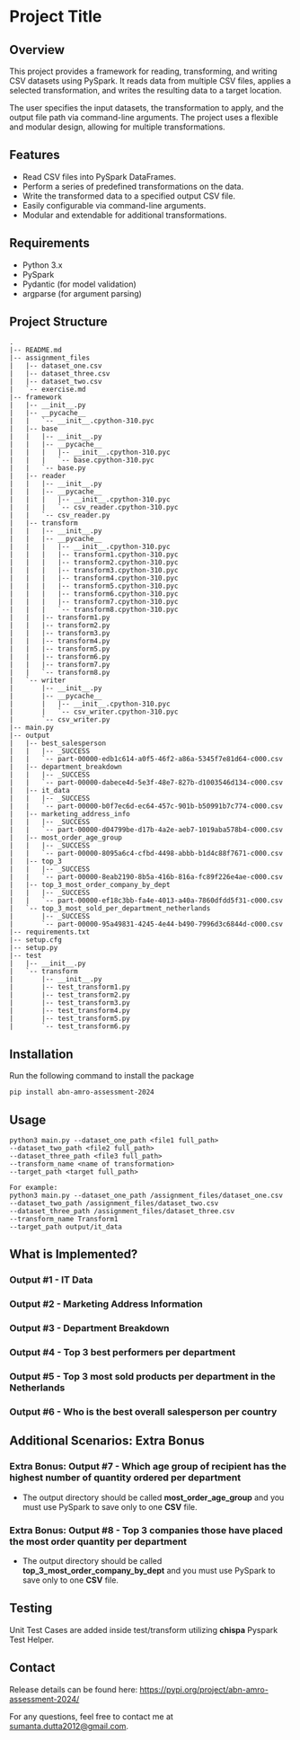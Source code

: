 # Project Title

## Overview

This project provides a framework for reading, transforming, and writing CSV datasets using PySpark. It reads data from multiple CSV files, applies a selected transformation, and writes the resulting data to a target location. 

The user specifies the input datasets, the transformation to apply, and the output file path via command-line arguments. The project uses a flexible and modular design, allowing for multiple transformations.

## Features

- Read CSV files into PySpark DataFrames.
- Perform a series of predefined transformations on the data.
- Write the transformed data to a specified output CSV file.
- Easily configurable via command-line arguments.
- Modular and extendable for additional transformations.

## Requirements

- Python 3.x
- PySpark
- Pydantic (for model validation)
- argparse (for argument parsing)

## Project Structure
```.
.
|-- README.md
|-- assignment_files
|   |-- dataset_one.csv
|   |-- dataset_three.csv
|   |-- dataset_two.csv
|   `-- exercise.md
|-- framework
|   |-- __init__.py
|   |-- __pycache__
|   |   `-- __init__.cpython-310.pyc
|   |-- base
|   |   |-- __init__.py
|   |   |-- __pycache__
|   |   |   |-- __init__.cpython-310.pyc
|   |   |   `-- base.cpython-310.pyc
|   |   `-- base.py
|   |-- reader
|   |   |-- __init__.py
|   |   |-- __pycache__
|   |   |   |-- __init__.cpython-310.pyc
|   |   |   `-- csv_reader.cpython-310.pyc
|   |   `-- csv_reader.py
|   |-- transform
|   |   |-- __init__.py
|   |   |-- __pycache__
|   |   |   |-- __init__.cpython-310.pyc
|   |   |   |-- transform1.cpython-310.pyc
|   |   |   |-- transform2.cpython-310.pyc
|   |   |   |-- transform3.cpython-310.pyc
|   |   |   |-- transform4.cpython-310.pyc
|   |   |   |-- transform5.cpython-310.pyc
|   |   |   |-- transform6.cpython-310.pyc
|   |   |   |-- transform7.cpython-310.pyc
|   |   |   `-- transform8.cpython-310.pyc
|   |   |-- transform1.py
|   |   |-- transform2.py
|   |   |-- transform3.py
|   |   |-- transform4.py
|   |   |-- transform5.py
|   |   |-- transform6.py
|   |   |-- transform7.py
|   |   `-- transform8.py
|   `-- writer
|       |-- __init__.py
|       |-- __pycache__
|       |   |-- __init__.cpython-310.pyc
|       |   `-- csv_writer.cpython-310.pyc
|       `-- csv_writer.py
|-- main.py
|-- output
|   |-- best_salesperson
|   |   |-- _SUCCESS
|   |   `-- part-00000-edb1c614-a0f5-46f2-a86a-5345f7e81d64-c000.csv
|   |-- department_breakdown
|   |   |-- _SUCCESS
|   |   `-- part-00000-dabece4d-5e3f-48e7-827b-d1003546d134-c000.csv
|   |-- it_data
|   |   |-- _SUCCESS
|   |   `-- part-00000-b0f7ec6d-ec64-457c-901b-b50991b7c774-c000.csv
|   |-- marketing_address_info
|   |   |-- _SUCCESS
|   |   `-- part-00000-d04799be-d17b-4a2e-aeb7-1019aba578b4-c000.csv
|   |-- most_order_age_group
|   |   |-- _SUCCESS
|   |   `-- part-00000-8095a6c4-cfbd-4498-abbb-b1d4c88f7671-c000.csv
|   |-- top_3
|   |   |-- _SUCCESS
|   |   `-- part-00000-8eab2190-8b5a-416b-816a-fc89f226e4ae-c000.csv
|   |-- top_3_most_order_company_by_dept
|   |   |-- _SUCCESS
|   |   `-- part-00000-ef18c3bb-fa4e-4013-a40a-7860dfdd5f31-c000.csv
|   `-- top_3_most_sold_per_department_netherlands
|       |-- _SUCCESS
|       `-- part-00000-95a49831-4245-4e44-b490-7996d3c6844d-c000.csv
|-- requirements.txt
|-- setup.cfg
|-- setup.py
|-- test
|   |-- __init__.py
|   `-- transform
|       |-- __init__.py
|       |-- test_transform1.py
|       |-- test_transform2.py
|       |-- test_transform3.py
|       |-- test_transform4.py
|       |-- test_transform5.py
|       `-- test_transform6.py

```
## Installation

Run the following command to install the package

```pip install abn-amro-assessment-2024```

## Usage

```commandline
python3 main.py --dataset_one_path <file1 full_path>
--dataset_two_path <file2 full_path>
--dataset_three_path <file3 full_path>
--transform_name <name of transformation>
--target_path <target full_path>

For example:
python3 main.py --dataset_one_path /assignment_files/dataset_one.csv
--dataset_two_path /assignment_files/dataset_two.csv
--dataset_three_path /assignment_files/dataset_three.csv
--transform_name Transform1
--target_path output/it_data
```

## What is Implemented?

### Output #1 - **IT Data**

### Output #2 - **Marketing Address Information**

### Output #3 - **Department Breakdown**

### Output #4 - **Top 3 best performers per department**

### Output #5 - **Top 3 most sold products per department in the Netherlands**

### Output #6 - **Who is the best overall salesperson per country**

## Additional Scenarios: Extra Bonus

### Extra Bonus: Output #7 - **Which age group of recipient has the highest number of quantity ordered per department**

- The output directory should be called **most_order_age_group** and you must use PySpark to save only to one **CSV** file.

### Extra Bonus: Output #8 - **Top 3 companies those have placed the most order quantity per department**

- The output directory should be called **top_3_most_order_company_by_dept** and you must use PySpark to save only to one **CSV** file.

## Testing

Unit Test Cases are added inside test/transform utilizing **chispa** Pyspark Test Helper. 

## Contact
Release details can be found here: https://pypi.org/project/abn-amro-assessment-2024/

For any questions, feel free to contact me at sumanta.dutta2012@gmail.com.


